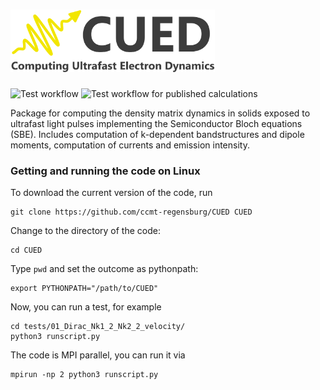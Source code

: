 # <img alt="CUED" src="/cued/branding/logo.png" height="100">
![Test workflow](https://github.com/ccmt-regensburg/CUED/actions/workflows/regression_test.yml/badge.svg)
![Test workflow for published calculations](https://github.com/ccmt-regensburg/CUED/actions/workflows/test_published_calculations.yml/badge.svg)

Package for computing the density matrix dynamics in solids exposed to ultrafast light pulses implementing the Semiconductor Bloch equations (SBE). Includes computation of  k-dependent bandstructures and dipole moments, computation of currents and emission intensity. 

<h3>Getting and running the code on Linux</h3>

To download the current version of the code, run

    git clone https://github.com/ccmt-regensburg/CUED CUED
    
Change to the directory of the code:

    cd CUED
    
Type ``pwd`` and set the outcome as pythonpath:

    export PYTHONPATH="/path/to/CUED"

Now, you can run a test, for example

    cd tests/01_Dirac_Nk1_2_Nk2_2_velocity/
    python3 runscript.py
    
The code is MPI parallel, you can run it via

    mpirun -np 2 python3 runscript.py
